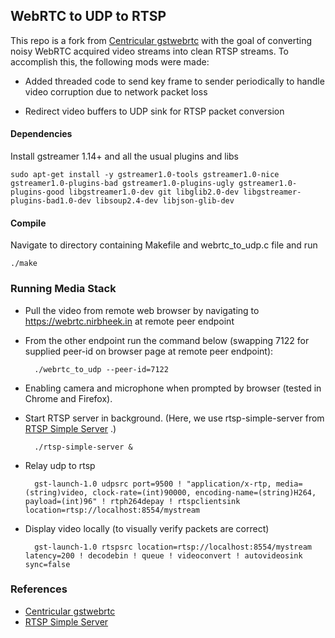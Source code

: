 ## WebRTC to UDP to RTSP

This repo is a fork from [Centricular
gstwebrtc](https://github.com/centricular/gstwebrtc-demos) with the
goal of converting noisy WebRTC acquired video streams into clean RTSP
streams.  To accomplish this, the following mods were made:

* Added threaded code to send key frame to sender periodically to
  handle video corruption due to network packet loss

* Redirect video buffers to UDP sink for RTSP packet conversion

#### Dependencies

Install gstreamer 1.14+ and all the usual plugins and libs

	sudo apt-get install -y gstreamer1.0-tools gstreamer1.0-nice gstreamer1.0-plugins-bad gstreamer1.0-plugins-ugly gstreamer1.0-plugins-good libgstreamer1.0-dev git libglib2.0-dev libgstreamer-plugins-bad1.0-dev libsoup2.4-dev libjson-glib-dev

#### Compile

Navigate to directory containing Makefile and webrtc_to_udp.c file and run

	./make

### Running Media Stack

* Pull the video from remote web browser by navigating to https://webrtc.nirbheek.in 
at remote peer endpoint

* From the other endpoint run the command below (swapping 7122 for
  supplied peer-id on browser page at remote peer endpoint):

		./webrtc_to_udp --peer-id=7122
		
* Enabling camera and microphone when prompted by browser (tested in Chrome and Firefox).
	
* Start RTSP server in background.  (Here, we use rtsp-simple-server from [RTSP Simple Server](https://github.com/aler9/rtsp-simple-server) .)

		./rtsp-simple-server &
	
* Relay udp to rtsp
	
		gst-launch-1.0 udpsrc port=9500 ! "application/x-rtp, media=(string)video, clock-rate=(int)90000, encoding-name=(string)H264, payload=(int)96" ! rtph264depay ! rtspclientsink location=rtsp://localhost:8554/mystream

* Display video locally (to visually verify packets are correct)

		gst-launch-1.0 rtspsrc location=rtsp://localhost:8554/mystream latency=200 ! decodebin ! queue ! videoconvert ! autovideosink sync=false



### References

* [Centricular gstwebrtc](https://github.com/centricular/gstwebrtc-demos)
* [RTSP Simple Server](https://github.com/aler9/rtsp-simple-server) 
